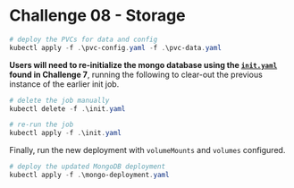 # Challenge 08 - Storage

```powershell
# deploy the PVCs for data and config
kubectl apply -f .\pvc-config.yaml -f .\pvc-data.yaml
```

**Users will need to re-initialize the mongo database using the [`init.yaml`](../challenge7/init.yaml) found in Challenge 7**, running the following to clear-out the previous instance of the earlier init job.

```powershell
# delete the job manually
kubectl delete -f .\init.yaml

# re-run the job
kubectl apply -f .\init.yaml
```

Finally, run the new deployment with `volumeMounts` and `volumes` configured.

```powershell
# deploy the updated MongoDB deployment
kubectl apply -f .\mongo-deployment.yaml
```